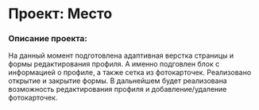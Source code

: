 # Проект: Место

### Описание проекта:
На данный момент подготовлена адаптивная верстка страницы и формы редактирования профиля. А именно подговлен блок с информацией о профиле, а также сетка из фотокарточек. Реализовано открытие и закрытие формы. В дальнейшем будет реализована возможность редактирования профиля и добавление/удаление фотокарточек.